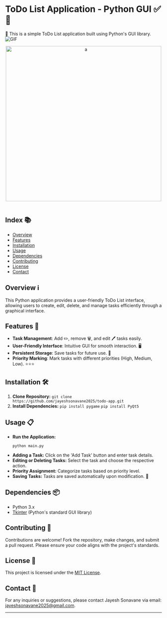  
# ToDo List Application - Python GUI ✅📝

📝 This is a simple ToDo List application built using Python's GUI library.
![GIF](images/demo.gif)
 
<div align="center">
  <img src="https://imageio.forbes.com/specials-images/dam/imageserve/1092571024/960x0.jpg?height=474&width=711&fit=bounds" width="500px" alt=" a">
  <br><br>
</div>
 


## Index 📚

- [Overview](#overview)
- [Features](#features)
- [Installation](#installation)
- [Usage](#usage)
- [Dependencies](#dependencies)
- [Contributing](#contributing)
- [License](#license)
- [Contact](#contact)

## Overview ℹ️

This Python application provides a user-friendly ToDo List interface, allowing users to create, edit, delete, and manage tasks efficiently through a graphical interface.

## Features 🚀

- **Task Management**: Add ✏️, remove 🗑️, and edit 🖊️ tasks easily.
- **User-Friendly Interface**: Intuitive GUI for smooth interaction. 🖥️
- **Persistent Storage**: Save tasks for future use. 📂
- **Priority Marking**: Mark tasks with different priorities (High, Medium, Low). ⭐⭐⭐

## Installation 🛠️

1. **Clone Repository:** `git clone https://github.com/jayeshsonavane2025/todo-app.git`
2. **Install Dependencies:** `pip install pygame` `pip install PyQt5`

## Usage 📋

- **Run the Application:**
    ```
    python main.py
    ```
- **Adding a Task:** Click on the 'Add Task' button and enter task details.
- **Editing or Deleting Tasks:** Select the task and choose the respective action.
- **Priority Assignment:** Categorize tasks based on priority level.
- **Saving Tasks:** Tasks are saved automatically upon modification. 💾

## Dependencies 📦

- Python 3.x
- [Tkinter](https://docs.python.org/3/library/tkinter.html) (Python's standard GUI library)

## Contributing 🤝

Contributions are welcome! Fork the repository, make changes, and submit a pull request. Please ensure your code aligns with the project's standards.

## License 📜

This project is licensed under the [MIT License](LICENSE).

## Contact 📧

For any inquiries or suggestions, please contact Jayesh Sonavane via email: [jayeshsonavane2025@gmail.com](mailto:jayeshsonavane2025@gmail.com).

---
 
